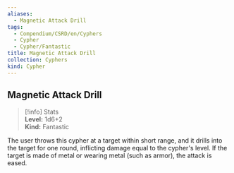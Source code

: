 ```yaml
---
aliases:
  - Magnetic Attack Drill
tags:
  - Compendium/CSRD/en/Cyphers
  - Cypher
  - Cypher/Fantastic
title: Magnetic Attack Drill
collection: Cyphers
kind: Cypher
---
```

## Magnetic Attack Drill  
>[!info] Stats  
> **Level:** 1d6+2  
> **Kind:** Fantastic
  
The user throws this cypher at a target within short range, and it drills into the target for one round, inflicting damage equal to the cypher's level. If the target is made of metal or wearing metal (such as armor), the attack is eased.